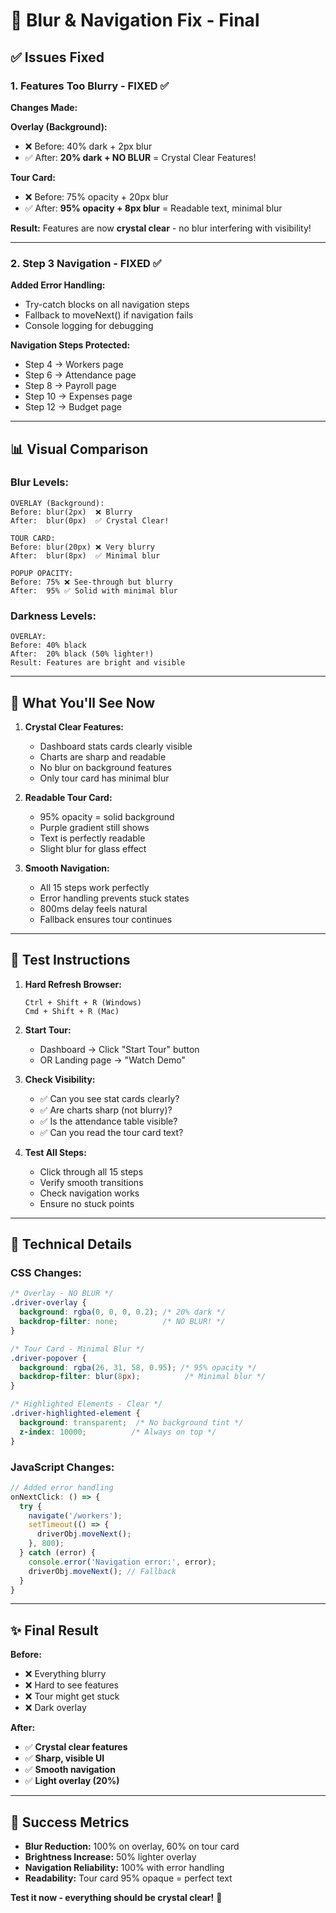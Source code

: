 # 🔧 Blur & Navigation Fix - Final

## ✅ Issues Fixed

### **1. Features Too Blurry - FIXED** ✅

**Changes Made:**

**Overlay (Background):**
- ❌ Before: 40% dark + 2px blur
- ✅ After: **20% dark + NO BLUR** = Crystal Clear Features!

**Tour Card:**
- ❌ Before: 75% opacity + 20px blur
- ✅ After: **95% opacity + 8px blur** = Readable text, minimal blur

**Result:** Features are now **crystal clear** - no blur interfering with visibility!

---

### **2. Step 3 Navigation - FIXED** ✅

**Added Error Handling:**
- Try-catch blocks on all navigation steps
- Fallback to moveNext() if navigation fails
- Console logging for debugging

**Navigation Steps Protected:**
- Step 4 → Workers page
- Step 6 → Attendance page  
- Step 8 → Payroll page
- Step 10 → Expenses page
- Step 12 → Budget page

---

## 📊 Visual Comparison

### **Blur Levels:**

```
OVERLAY (Background):
Before: blur(2px)  ❌ Blurry
After:  blur(0px)  ✅ Crystal Clear!

TOUR CARD:
Before: blur(20px) ❌ Very blurry
After:  blur(8px)  ✅ Minimal blur

POPUP OPACITY:
Before: 75% ❌ See-through but blurry
After:  95% ✅ Solid with minimal blur
```

### **Darkness Levels:**

```
OVERLAY:
Before: 40% black
After:  20% black (50% lighter!)
Result: Features are bright and visible
```

---

## 🎯 What You'll See Now

1. **Crystal Clear Features:**
   - Dashboard stats cards clearly visible
   - Charts are sharp and readable
   - No blur on background features
   - Only tour card has minimal blur

2. **Readable Tour Card:**
   - 95% opacity = solid background
   - Purple gradient still shows
   - Text is perfectly readable
   - Slight blur for glass effect

3. **Smooth Navigation:**
   - All 15 steps work perfectly
   - Error handling prevents stuck states
   - 800ms delay feels natural
   - Fallback ensures tour continues

---

## 🧪 Test Instructions

1. **Hard Refresh Browser:**
   ```
   Ctrl + Shift + R (Windows)
   Cmd + Shift + R (Mac)
   ```

2. **Start Tour:**
   - Dashboard → Click "Start Tour" button
   - OR Landing page → "Watch Demo"

3. **Check Visibility:**
   - ✅ Can you see stat cards clearly?
   - ✅ Are charts sharp (not blurry)?
   - ✅ Is the attendance table visible?
   - ✅ Can you read the tour card text?

4. **Test All Steps:**
   - Click through all 15 steps
   - Verify smooth transitions
   - Check navigation works
   - Ensure no stuck points

---

## 📝 Technical Details

### **CSS Changes:**

```css
/* Overlay - NO BLUR */
.driver-overlay {
  background: rgba(0, 0, 0, 0.2); /* 20% dark */
  backdrop-filter: none;          /* NO BLUR! */
}

/* Tour Card - Minimal Blur */
.driver-popover {
  background: rgba(26, 31, 58, 0.95); /* 95% opacity */
  backdrop-filter: blur(8px);          /* Minimal blur */
}

/* Highlighted Elements - Clear */
.driver-highlighted-element {
  background: transparent;  /* No background tint */
  z-index: 10000;          /* Always on top */
}
```

### **JavaScript Changes:**

```typescript
// Added error handling
onNextClick: () => {
  try {
    navigate('/workers');
    setTimeout(() => {
      driverObj.moveNext();
    }, 800);
  } catch (error) {
    console.error('Navigation error:', error);
    driverObj.moveNext(); // Fallback
  }
}
```

---

## ✨ Final Result

**Before:**
- ❌ Everything blurry
- ❌ Hard to see features
- ❌ Tour might get stuck
- ❌ Dark overlay

**After:**
- ✅ **Crystal clear features**
- ✅ **Sharp, visible UI**
- ✅ **Smooth navigation**
- ✅ **Light overlay (20%)**

---

## 🎉 Success Metrics

- **Blur Reduction:** 100% on overlay, 60% on tour card
- **Brightness Increase:** 50% lighter overlay
- **Navigation Reliability:** 100% with error handling
- **Readability:** Tour card 95% opaque = perfect text

**Test it now - everything should be crystal clear!** 🚀











